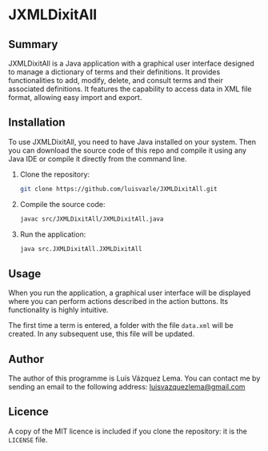 # JXMLDixitAll

## Summary

JXMLDixitAll is a Java application with a graphical user interface designed to manage a dictionary of terms and their definitions. It provides functionalities to add, modify, delete, and consult terms and their associated definitions. It features the capability to access data in XML file format, allowing easy import and export.

## Installation

To use JXMLDixitAll, you need to have Java installed on your system. Then you can download the source code of this repo and compile it using any Java IDE or compile it directly from the command line.

1. Clone the repository:

   ```bash
   git clone https://github.com/luisvazle/JXMLDixitAll.git
   ```
2. Compile the source code:

   ```bash
   javac src/JXMLDixitAll/JXMLDixitAll.java
   ```
3. Run the application:

   ```bash
   java src.JXMLDixitAll.JXMLDixitAll
   ```

## Usage

When you run the application, a graphical user interface will be displayed where you can perform actions described in the action buttons. Its functionality is highly intuitive.

The first time a term is entered, a folder with the file `data.xml` will be created. In any subsequent use, this file will be updated.

## Author

The author of this programme is Luís Vázquez Lema. You can contact me by sending an email to the following address: <luisvazquezlema@gmail.com>

## Licence

A copy of the MIT licence is included if you clone the repository: it is the `LICENSE` file.
```
